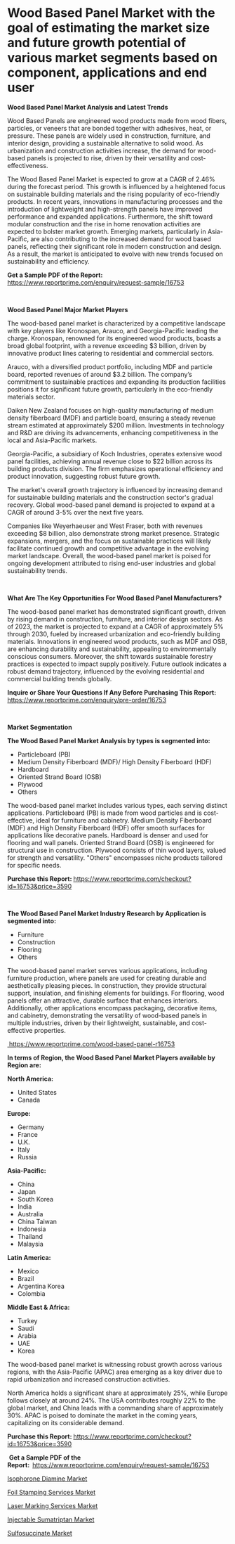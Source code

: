 <p><h1>Wood Based Panel Market with the goal of estimating the market size and future growth potential of various market segments based on component, applications and end user</h1></p><p><strong>Wood Based Panel Market Analysis and Latest Trends</strong></p>
<p><p>Wood Based Panels are engineered wood products made from wood fibers, particles, or veneers that are bonded together with adhesives, heat, or pressure. These panels are widely used in construction, furniture, and interior design, providing a sustainable alternative to solid wood. As urbanization and construction activities increase, the demand for wood-based panels is projected to rise, driven by their versatility and cost-effectiveness.</p><p>The Wood Based Panel Market is expected to grow at a CAGR of 2.46% during the forecast period. This growth is influenced by a heightened focus on sustainable building materials and the rising popularity of eco-friendly products. In recent years, innovations in manufacturing processes and the introduction of lightweight and high-strength panels have improved performance and expanded applications. Furthermore, the shift toward modular construction and the rise in home renovation activities are expected to bolster market growth. Emerging markets, particularly in Asia-Pacific, are also contributing to the increased demand for wood based panels, reflecting their significant role in modern construction and design. As a result, the market is anticipated to evolve with new trends focused on sustainability and efficiency.</p></p>
<p><strong>Get a Sample PDF of the Report:&nbsp;</strong> <a href="https://www.reportprime.com/enquiry/request-sample/16753?utm_campaign=38&utm_medium=2&utm_source=Github&utm_content=ia&utm_term=24112024&utm_id=wood-based-panel">https://www.reportprime.com/enquiry/request-sample/16753</a></p>
<p>&nbsp;</p>
<p><strong>Wood Based Panel Major Market Players</strong></p>
<p><p>The wood-based panel market is characterized by a competitive landscape with key players like Kronospan, Arauco, and Georgia-Pacific leading the charge. Kronospan, renowned for its engineered wood products, boasts a broad global footprint, with a revenue exceeding $3 billion, driven by innovative product lines catering to residential and commercial sectors.</p><p>Arauco, with a diversified product portfolio, including MDF and particle board, reported revenues of around $3.2 billion. The company’s commitment to sustainable practices and expanding its production facilities positions it for significant future growth, particularly in the eco-friendly materials sector.</p><p>Daiken New Zealand focuses on high-quality manufacturing of medium density fiberboard (MDF) and particle board, ensuring a steady revenue stream estimated at approximately $200 million. Investments in technology and R&D are driving its advancements, enhancing competitiveness in the local and Asia-Pacific markets.</p><p>Georgia-Pacific, a subsidiary of Koch Industries, operates extensive wood panel facilities, achieving annual revenue close to $22 billion across its building products division. The firm emphasizes operational efficiency and product innovation, suggesting robust future growth.</p><p>The market's overall growth trajectory is influenced by increasing demand for sustainable building materials and the construction sector's gradual recovery. Global wood-based panel demand is projected to expand at a CAGR of around 3-5% over the next five years.</p><p>Companies like Weyerhaeuser and West Fraser, both with revenues exceeding $8 billion, also demonstrate strong market presence. Strategic expansions, mergers, and the focus on sustainable practices will likely facilitate continued growth and competitive advantage in the evolving market landscape. Overall, the wood-based panel market is poised for ongoing development attributed to rising end-user industries and global sustainability trends.</p></p>
<p>&nbsp;</p>
<p><strong>What Are The Key Opportunities For Wood Based Panel Manufacturers?</strong></p>
<p><p>The wood-based panel market has demonstrated significant growth, driven by rising demand in construction, furniture, and interior design sectors. As of 2023, the market is projected to expand at a CAGR of approximately 5% through 2030, fueled by increased urbanization and eco-friendly building materials. Innovations in engineered wood products, such as MDF and OSB, are enhancing durability and sustainability, appealing to environmentally conscious consumers. Moreover, the shift towards sustainable forestry practices is expected to impact supply positively. Future outlook indicates a robust demand trajectory, influenced by the evolving residential and commercial building trends globally.</p></p>
<p><strong>Inquire or Share Your Questions If Any Before Purchasing This Report:</strong> <a href="https://www.reportprime.com/enquiry/pre-order/16753?utm_campaign=38&utm_medium=2&utm_source=Github&utm_content=ia&utm_term=24112024&utm_id=wood-based-panel">https://www.reportprime.com/enquiry/pre-order/16753</a></p>
<p>&nbsp;</p>
<p><strong>Market Segmentation</strong></p>
<p><strong>The Wood Based Panel Market Analysis by types is segmented into:</strong></p>
<p><ul><li>Particleboard (PB)</li><li>Medium Density Fiberboard (MDF)/ High Density Fiberboard (HDF)</li><li>Hardboard</li><li>Oriented Strand Board (OSB)</li><li>Plywood</li><li>Others</li></ul></p>
<p><p>The wood-based panel market includes various types, each serving distinct applications. Particleboard (PB) is made from wood particles and is cost-effective, ideal for furniture and cabinetry. Medium Density Fiberboard (MDF) and High Density Fiberboard (HDF) offer smooth surfaces for applications like decorative panels. Hardboard is denser and used for flooring and wall panels. Oriented Strand Board (OSB) is engineered for structural use in construction. Plywood consists of thin wood layers, valued for strength and versatility. "Others" encompasses niche products tailored for specific needs.</p></p>
<p><strong>Purchase this Report:&nbsp;</strong><a href="https://www.reportprime.com/checkout?id=16753&price=3590&utm_campaign=38&utm_medium=2&utm_source=Github&utm_content=ia&utm_term=24112024&utm_id=wood-based-panel">https://www.reportprime.com/checkout?id=16753&price=3590</a></p>
<p>&nbsp;</p>
<p><strong>The Wood Based Panel Market Industry Research by Application is segmented into:</strong></p>
<p><ul><li>Furniture</li><li>Construction</li><li>Flooring</li><li>Others</li></ul></p>
<p><p>The wood-based panel market serves various applications, including furniture production, where panels are used for creating durable and aesthetically pleasing pieces. In construction, they provide structural support, insulation, and finishing elements for buildings. For flooring, wood panels offer an attractive, durable surface that enhances interiors. Additionally, other applications encompass packaging, decorative items, and cabinetry, demonstrating the versatility of wood-based panels in multiple industries, driven by their lightweight, sustainable, and cost-effective properties.</p></p>
<p><a href="https://www.reportprime.com/wood-based-panel-r16753?utm_campaign=38&utm_medium=2&utm_source=Github&utm_content=ia&utm_term=24112024&utm_id=wood-based-panel">&nbsp;https://www.reportprime.com/wood-based-panel-r16753</a></p>
<p><strong>In terms of Region, the Wood Based Panel Market Players available by Region are:</strong></p>
<p>
    <p> <strong> North America: </strong>
        <ul>
            <li>United States</li>
            <li>Canada</li>
        </ul>
        </p> 
    <p> <strong> Europe: </strong>
        <ul>
            <li>Germany</li>
            <li>France</li>
            <li>U.K.</li>
            <li>Italy</li>
            <li>Russia</li>
        </ul>
        </p> 
    <p> <strong> Asia-Pacific: </strong>
        <ul>
            <li>China</li>
            <li>Japan</li>
            <li>South Korea</li>
            <li>India</li>
            <li>Australia</li>
            <li>China Taiwan</li>
            <li>Indonesia</li>
            <li>Thailand</li>
            <li>Malaysia</li>
        </ul>
        </p> 
    <p> <strong> Latin America: </strong>
        <ul>
            <li>Mexico</li>
            <li>Brazil</li>
            <li>Argentina Korea</li>
            <li>Colombia</li>
        </ul>
        </p> 
    <p> <strong> Middle East & Africa: </strong>
        <ul>
            <li>Turkey</li>
            <li>Saudi</li>
            <li>Arabia</li>
            <li>UAE</li>
            <li>Korea</li>
        </ul>
    </p>
    </p>
<p><p>The wood-based panel market is witnessing robust growth across various regions, with the Asia-Pacific (APAC) area emerging as a key driver due to rapid urbanization and increased construction activities. </p><p>North America holds a significant share at approximately 25%, while Europe follows closely at around 24%. The USA contributes roughly 22% to the global market, and China leads with a commanding share of approximately 30%. APAC is poised to dominate the market in the coming years, capitalizing on its considerable demand.</p></p>
<p><strong>Purchase this Report: </strong><a href="https://www.reportprime.com/checkout?id=16753&price=3590&utm_campaign=38&utm_medium=2&utm_source=Github&utm_content=ia&utm_term=24112024&utm_id=wood-based-panel">https://www.reportprime.com/checkout?id=16753&price=3590</a></p>
<p>&nbsp;<strong>Get a Sample PDF of the Report:&nbsp;&nbsp;</strong><a href="https://www.reportprime.com/enquiry/request-sample/16753?utm_campaign=38&utm_medium=2&utm_source=Github&utm_content=ia&utm_term=24112024&utm_id=wood-based-panel">https://www.reportprime.com/enquiry/request-sample/16753</a></p>
<p><strong></strong></p>
<p><p><a href="https://github.com/bonedung74807/Market-Research-Report-List-1/blob/main/isophorone-diamine-market.md?utm_campaign=38&utm_medium=2&utm_source=Github&utm_content=ia&utm_term=24112024&utm_id=wood-based-panel">Isophorone Diamine Market</a></p><p><a href="https://issuu.com/reportprime-2/docs/foil-stamping-services-market-size-_41e2e3d9756547?utm_campaign=38&utm_medium=2&utm_source=Github&utm_content=ia&utm_term=24112024&utm_id=wood-based-panel">Foil Stamping Services Market</a></p><p><a href="https://issuu.com/reportprime-2/docs/laser-marking-services-market-size-_0bec45d71ec28a?utm_campaign=38&utm_medium=2&utm_source=Github&utm_content=ia&utm_term=24112024&utm_id=wood-based-panel">Laser Marking Services Market</a></p><p><a href="https://www.linkedin.com/pulse/injectable-sumatriptan-market-outlook-share-analysis-growth-q5gpf?utm_campaign=38&utm_medium=2&utm_source=Github&utm_content=ia&utm_term=24112024&utm_id=wood-based-panel">Injectable Sumatriptan Market</a></p><p><a href="https://github.com/arionmp/Market-Research-Report-List-5/blob/main/sulfosuccinate-market.md?utm_campaign=38&utm_medium=2&utm_source=Github&utm_content=ia&utm_term=24112024&utm_id=wood-based-panel">Sulfosuccinate Market</a></p></p>
